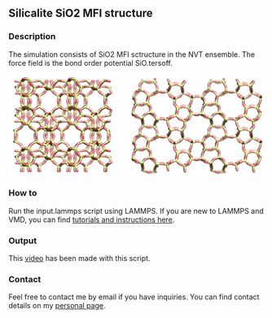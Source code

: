 ## Silicalite SiO2 MFI structure 

### Description

The simulation consists of SiO2 MFI sctructure in the NVT ensemble. The force field is the bond order potential SiO.tersoff.

![Algorithm schema](./silicalite.png)

### How to

Run the input.lammps script using LAMMPS. If you are new to LAMMPS and VMD, you can find [tutorials and instructions here](https://lammpstutorials.github.io/).

### Output

This [video](https://www.youtube.com/watch?v=hyj0vCOnzJA) has been made with this script.

### Contact

Feel free to contact me by email if you have inquiries. You can find contact details on my [personal page](https://simongravelle.github.io/).
